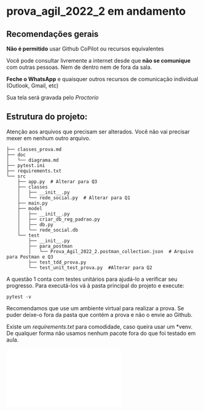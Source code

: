# prova_agil_2022_2 em andamento

## Recomendações gerais 

**Não é permitido** usar Github CoPilot ou recursos equivalentes 

Você pode consultar livremente a internet desde que **não se comunique** com outras pessoas. Nem de dentro nem de fora da sala.

**Feche o WhatsApp** e quaisquer outros recursos de comunicação individual (Outlook, Gmail, etc)

Sua tela será gravada pelo *Proctorio*


## Estrutura do projeto:

Atenção aos arquivos que precisam ser alterados. Você não vai precisar mexer em nenhum outro arquivo. 


```
├── classes_prova.md
├── doc
│   └── diagrama.md
├── pytest.ini
├── requirements.txt
└── src
    ├── app.py  # Alterar para Q3
    ├── classes
    │   ├── __init__.py
    │   └── rede_social.py  # Alterar para Q1
    ├── main.py
    ├── model
    │   ├── __init__.py
    │   ├── criar_db_reg_padrao.py
    │   ├── db.py
    │   └── rede_social.db
    └── test
        ├── __init__.py
        ├── para_postman
        │   └── Prova_Agil_2022_2.postman_collection.json  # Arquivo para Postman e Q3
        ├── test_tdd_prova.py
        └── test_unit_test_prova.py  #Alterar para Q2
```

A questão 1 conta com testes unitários para ajudá-lo a verificar seu progresso. Para executá-los vá à pasta principal do projeto e execute: 

    pytest -v

Recomendamos que use um ambiente virtual para realizar a prova. Se puder deixe-o fora da pasta que contém a prova e não o envie ao Github. 

Existe um *requirements.txt* para comodidade, caso queira usar um *venv.  De qualquer forma não usamos nenhum pacote fora do que foi testado em aula. 

![Questão 1 - classes](./classes_prova.md)